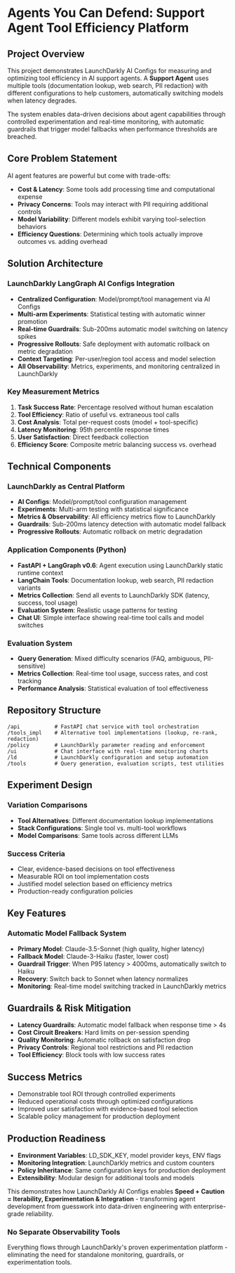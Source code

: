 # Agents You Can Defend: Support Agent Tool Efficiency Platform

## Project Overview

This project demonstrates LaunchDarkly AI Configs for measuring and optimizing tool efficiency in AI support agents. A **Support Agent** uses multiple tools (documentation lookup, web search, PII redaction) with different configurations to help customers, automatically switching models when latency degrades.

The system enables data-driven decisions about agent capabilities through controlled experimentation and real-time monitoring, with automatic guardrails that trigger model fallbacks when performance thresholds are breached.

## Core Problem Statement

AI agent features are powerful but come with trade-offs:
- **Cost & Latency**: Some tools add processing time and computational expense
- **Privacy Concerns**: Tools may interact with PII requiring additional controls
- **Model Variability**: Different models exhibit varying tool-selection behaviors
- **Efficiency Questions**: Determining which tools actually improve outcomes vs. adding overhead

## Solution Architecture

### LaunchDarkly LangGraph AI Configs Integration
- **Centralized Configuration**: Model/prompt/tool management via AI Configs
- **Multi-arm Experiments**: Statistical testing with automatic winner promotion
- **Real-time Guardrails**: Sub-200ms automatic model switching on latency spikes
- **Progressive Rollouts**: Safe deployment with automatic rollback on metric degradation
- **Context Targeting**: Per-user/region tool access and model selection
- **All Observability**: Metrics, experiments, and monitoring centralized in LaunchDarkly

### Key Measurement Metrics
1. **Task Success Rate**: Percentage resolved without human escalation
2. **Tool Efficiency**: Ratio of useful vs. extraneous tool calls
3. **Cost Analysis**: Total per-request costs (model + tool-specific)
4. **Latency Monitoring**: 95th percentile response times
5. **User Satisfaction**: Direct feedback collection
6. **Efficiency Score**: Composite metric balancing success vs. overhead

## Technical Components

### LaunchDarkly as Central Platform
- **AI Configs**: Model/prompt/tool configuration management
- **Experiments**: Multi-arm testing with statistical significance
- **Metrics & Observability**: All efficiency metrics flow to LaunchDarkly
- **Guardrails**: Sub-200ms latency detection with automatic model fallback
- **Progressive Rollouts**: Automatic rollback on metric degradation

### Application Components (Python)
- **FastAPI + LangGraph v0.6**: Agent execution using LaunchDarkly static runtime context
- **LangChain Tools**: Documentation lookup, web search, PII redaction variants
- **Metrics Collection**: Send all events to LaunchDarkly SDK (latency, success, tool usage)
- **Evaluation System**: Realistic usage patterns for testing
- **Chat UI**: Simple interface showing real-time tool calls and model switches

### Evaluation System
- **Query Generation**: Mixed difficulty scenarios (FAQ, ambiguous, PII-sensitive)
- **Metrics Collection**: Real-time tool usage, success rates, and cost tracking
- **Performance Analysis**: Statistical evaluation of tool effectiveness

## Repository Structure
```
/api           # FastAPI chat service with tool orchestration
/tools_impl    # Alternative tool implementations (lookup, re-rank, redaction)
/policy        # LaunchDarkly parameter reading and enforcement
/ui            # Chat interface with real-time monitoring charts
/ld            # LaunchDarkly configuration and setup automation
/tools         # Query generation, evaluation scripts, test utilities
```

## Experiment Design

### Variation Comparisons
- **Tool Alternatives**: Different documentation lookup implementations
- **Stack Configurations**: Single tool vs. multi-tool workflows
- **Model Comparisons**: Same tools across different LLMs

### Success Criteria
- Clear, evidence-based decisions on tool effectiveness
- Measurable ROI on tool implementation costs
- Justified model selection based on efficiency metrics
- Production-ready configuration policies

## Key Features

### Automatic Model Fallback System
- **Primary Model**: Claude-3.5-Sonnet (high quality, higher latency)
- **Fallback Model**: Claude-3-Haiku (faster, lower cost)
- **Guardrail Trigger**: When P95 latency > 4000ms, automatically switch to Haiku
- **Recovery**: Switch back to Sonnet when latency normalizes
- **Monitoring**: Real-time model switching tracked in LaunchDarkly metrics

## Guardrails & Risk Mitigation
- **Latency Guardrails**: Automatic model fallback when response time > 4s
- **Cost Circuit Breakers**: Hard limits on per-session spending
- **Quality Monitoring**: Automatic rollback on satisfaction drop
- **Privacy Controls**: Regional tool restrictions and PII redaction
- **Tool Efficiency**: Block tools with low success rates

## Success Metrics
- Demonstrable tool ROI through controlled experiments
- Reduced operational costs through optimized configurations
- Improved user satisfaction with evidence-based tool selection
- Scalable policy management for production deployment

## Production Readiness
- **Environment Variables**: LD_SDK_KEY, model provider keys, ENV flags
- **Monitoring Integration**: LaunchDarkly metrics and custom counters
- **Policy Inheritance**: Same configuration keys for production deployment
- **Extensibility**: Modular design for additional tools and models

This demonstrates how LaunchDarkly AI Configs enables **Speed + Caution = Iterability, Experimentation & Integration** - transforming agent development from guesswork into data-driven engineering with enterprise-grade reliability.

### No Separate Observability Tools
Everything flows through LaunchDarkly's proven experimentation platform - eliminating the need for standalone monitoring, guardrails, or experimentation tools.